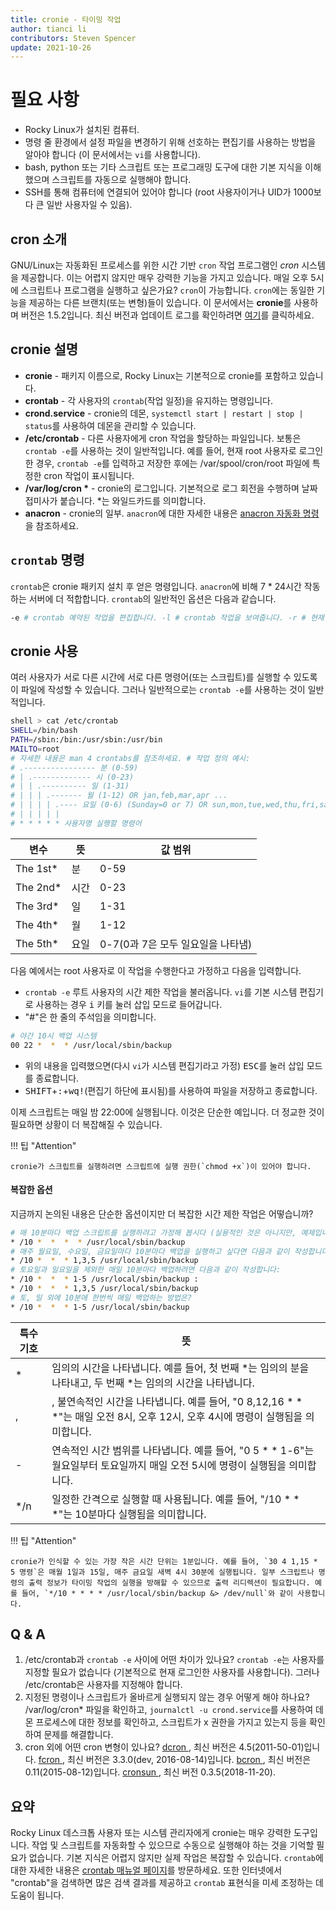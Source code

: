 ```yaml
---
title: cronie - 타이밍 작업
author: tianci li
contributors: Steven Spencer
update: 2021-10-26
---
```


# 필요 사항

* Rocky Linux가 설치된 컴퓨터.
* 명령 줄 환경에서 설정 파일을 변경하기 위해 선호하는 편집기를 사용하는 방법을 알아야 합니다 (이 문서에서는 `vi`를 사용합니다).
* bash, python 또는 기타 스크립트 또는 프로그래밍 도구에 대한 기본 지식을 이해했으며 스크립트를 자동으로 실행해야 합니다.
* SSH를 통해 컴퓨터에 연결되어 있어야 합니다 (root 사용자이거나 UID가 1000보다 큰 일반 사용자일 수 있음).

## cron 소개

GNU/Linux는 자동화된 프로세스를 위한 시간 기반 `cron` 작업 프로그램인 *cron* 시스템을 제공합니다. 이는 어렵지 않지만 매우 강력한 기능을 가지고 있습니다. 매일 오후 5시에 스크립트나 프로그램을 실행하고 싶은가요? `cron`이 가능합니다. `cron`에는 동일한 기능을 제공하는 다른 브랜치(또는 변형)들이 있습니다. 이 문서에서는 **cronie**를 사용하며 버전은 1.5.2입니다. 최신 버전과 업데이트 로그를 확인하려면 [여기](https://github.com/cronie-crond/cronie)를 클릭하세요.

## cronie 설명

*  **cronie** - 패키지 이름으로, Rocky Linux는 기본적으로 cronie를 포함하고 있습니다.
*  **crontab** - 각 사용자의 `crontab`(작업 일정)을 유지하는 명령입니다.
*  **crond.service** - cronie의 데몬, `systemctl start | restart | stop | status`를 사용하여 데몬을 관리할 수 있습니다.
*  **/etc/crontab** - 다른 사용자에게 cron 작업을 할당하는 파일입니다. 보통은 `crontab -e`를 사용하는 것이 일반적입니다. 예를 들어, 현재 root 사용자로 로그인한 경우, `crontab -e`를 입력하고 저장한 후에는 /var/spool/cron/root 파일에 특정한 cron 작업이 표시됩니다.
*  **/var/log/cron \*** - cronie의 로그입니다. 기본적으로 로그 회전을 수행하며 날짜 접미사가 붙습니다. \*는 와일드카드를 의미합니다.
*  **anacron** - cronie의 일부. `anacron`에 대한 자세한 내용은 [anacron 자동화 명령](anacron.md)을 참조하세요.

## `crontab` 명령

`crontab`은 cronie 패키지 설치 후 얻은 명령입니다. `anacron`에 비해 7 \* 24시간 작동하는 서버에 더 적합합니다. `crontab`의 일반적인 옵션은 다음과 같습니다.

```bash
-e # crontab 예약된 작업을 편집합니다. -l # crontab 작업을 보여줍니다. -r # 현재 사용자의 모든 crontab 작업을 삭제합니다.
```

## cronie 사용

여러 사용자가 서로 다른 시간에 서로 다른 명령어(또는 스크립트)를 실행할 수 있도록 이 파일에 작성할 수 있습니다. 그러나 일반적으로는 `crontab -e`를 사용하는 것이 일반적입니다.

```bash
shell > cat /etc/crontab
SHELL=/bin/bash
PATH=/sbin:/bin:/usr/sbin:/usr/bin
MAILTO=root
# 자세한 내용은 man 4 crontabs를 참조하세요. # 작업 정의 예시:
# .---------------- 분 (0-59)
# | .------------- 시 (0-23)
# | | .---------- 일 (1-31)
# | | | .------- 월 (1-12) OR jan,feb,mar,apr ...
# | | | | .---- 요일 (0-6) (Sunday=0 or 7) OR sun,mon,tue,wed,thu,fri,sat
# | | | | |
# * * * * * 사용자명 실행할 명령어
```

| 변수          | 뜻  | 값 범위                   |
| ----------- | -- | ---------------------- |
| The 1st\* | 분  | 0-59                   |
| The 2nd\* | 시간 | 0-23                   |
| The 3rd\* | 일  | 1-31                   |
| The 4th\* | 월  | 1-12                   |
| The 5th\* | 요일 | 0-7(0과 7은 모두 일요일을 나타냄) |

다음 예에서는 root 사용자로 이 작업을 수행한다고 가정하고 다음을 입력합니다.

* `crontab -e` 루트 사용자의 시간 제한 작업을 불러옵니다. `vi`를 기본 시스템 편집기로 사용하는 경우 <kbd>i</kbd> 키를 눌러 삽입 모드로 들어갑니다.
* "#"은 한 줄의 주석임을 의미합니다.

```bash
# 야간 10시 백업 시스템
00 22 *  *  * /usr/local/sbin/backup
```

* 위의 내용을 입력했으면(다시 `vi`가 시스템 편집기라고 가정) <kbd>ESC</kbd>를 눌러 삽입 모드를 종료합니다.
* <kbd>SHIFT</kbd>+<kbd>:</kbd>+<kbd>wq!</kbd>(편집기 하단에 표시됨)를 사용하여 파일을 저장하고 종료합니다.

이제 스크립트는 매일 밤 22:00에 실행됩니다. 이것은 단순한 예입니다. 더 정교한 것이 필요하면 상황이 더 복잡해질 수 있습니다.

!!! 팁 "Attention"

    cronie가 스크립트를 실행하려면 스크립트에 실행 권한(`chmod +x`)이 있어야 합니다.

#### 복잡한 옵션

지금까지 논의된 내용은 단순한 옵션이지만 더 복잡한 시간 제한 작업은 어떻습니까?

```bash
# 매 10분마다 백업 스크립트를 실행하려고 가정해 봅시다 (실용적인 것은 아니지만, 예제입니다!). 하루 종일. 이를 위해 다음과 같이 작성합니다:
* /10 *  *  *  * /usr/local/sbin/backup
# 매주 월요일, 수요일, 금요일마다 10분마다 백업을 실행하고 싶다면 다음과 같이 작성합니다:
* /10 *  *  * 1,3,5 /usr/local/sbin/backup
# 토요일과 일요일을 제외한 매일 10분마다 백업하려면 다음과 같이 작성합니다:
* /10 *  *  * 1-5 /usr/local/sbin/backup :
* /10 *  *  * 1,3,5 /usr/local/sbin/backup
# 토, 일 외에 10분에 한번씩 매일 백업하는 방법은?
* /10 *  *  * 1-5 /usr/local/sbin/backup
```

| 특수 기호 | 뜻                                                                                       |
| ----- | --------------------------------------------------------------------------------------- |
| *     | 임의의 시간을 나타냅니다. 예를 들어, 첫 번째 *는 임의의 분을 나타내고, 두 번째 *는 임의의 시간을 나타냅니다.                     |
| ,     | , 불연속적인 시간을 나타냅니다. 예를 들어, "0 8,12,16 * * *"는 매일 오전 8시, 오후 12시, 오후 4시에 명령이 실행됨을 의미합니다. |
| -     | 연속적인 시간 범위를 나타냅니다. 예를 들어, "0 5 * * 1-6"는 월요일부터 토요일까지 매일 오전 5시에 명령이 실행됨을 의미합니다.        |
| */n   | 일정한 간격으로 실행할 때 사용됩니다. 예를 들어, "/10 * * *"는 10분마다 실행됨을 의미합니다.                           |

!!! 팁 "Attention"

    cronie가 인식할 수 있는 가장 작은 시간 단위는 1분입니다. 예를 들어, `30 4 1,15 * 5 명령`은 매월 1일과 15일, 매주 금요일 새벽 4시 30분에 실행됩니다. 일부 스크립트나 명령의 출력 정보가 타이밍 작업의 실행을 방해할 수 있으므로 출력 리디렉션이 필요합니다. 예를 들어, `*/10 * * * * /usr/local/sbin/backup &> /dev/null`와 같이 사용합니다.

## Q & A

1. /etc/crontab과 `crontab -e` 사이에 어떤 차이가 있나요? `crontab -e`는 사용자를 지정할 필요가 없습니다 (기본적으로 현재 로그인한 사용자를 사용합니다). 그러나 /etc/crontab은 사용자를 지정해야 합니다.
2. 지정된 명령이나 스크립트가 올바르게 실행되지 않는 경우 어떻게 해야 하나요? /var/log/cron* 파일을 확인하고, `journalctl -u crond.service`를 사용하여 데몬 프로세스에 대한 정보를 확인하고, 스크립트가 x 권한을 가지고 있는지 등을 확인하여 문제를 해결합니다.
3. cron 외에 어떤 cron 변형이 있나요? [ dcron ](http://www.jimpryor.net/linux/dcron.html), 최신 버전은 4.5(2011-50-01)입니다. [ fcron ](http://fcron.free.fr/), 최신 버전은 3.3.0(dev, 2016-08-14)입니다. [ bcron ](http://untroubled.org/bcron/), 최신 버전은 0.11(2015-08-12)입니다. [ cronsun ](https://github.com/shunfei/cronsun), 최신 버전 0.3.5(2018-11-20).

## 요약

Rocky Linux 데스크톱 사용자 또는 시스템 관리자에게 cronie는 매우 강력한 도구입니다. 작업 및 스크립트를 자동화할 수 있으므로 수동으로 실행해야 하는 것을 기억할 필요가 없습니다. 기본 지식은 어렵지 않지만 실제 작업은 복잡할 수 있습니다. `crontab`에 대한 자세한 내용은 [crontab 매뉴얼 페이지](https://man7.org/linux/man-pages/man5/crontab.5.html)를 방문하세요. 또한 인터넷에서 "crontab"을 검색하면 많은 검색 결과를 제공하고 `crontab` 표현식을 미세 조정하는 데 도움이 됩니다.
